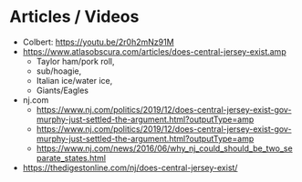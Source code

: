 # Articles / Videos

- Colbert: https://youtu.be/2r0h2mNz91M
- https://www.atlasobscura.com/articles/does-central-jersey-exist.amp
    - Taylor ham/pork roll,
    - sub/hoagie, 
    - Italian ice/water ice,
    - Giants/Eagles 
- nj.com
    - https://www.nj.com/politics/2019/12/does-central-jersey-exist-gov-murphy-just-settled-the-argument.html?outputType=amp
    - https://www.nj.com/politics/2019/12/does-central-jersey-exist-gov-murphy-just-settled-the-argument.html?outputType=amp
    - https://www.nj.com/news/2016/06/why_nj_could_should_be_two_separate_states.html
- https://thedigestonline.com/nj/does-central-jersey-exist/
